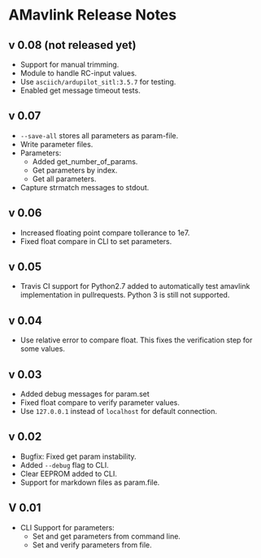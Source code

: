 # AMavlink Release Notes

## v 0.08 (not released yet)

* Support for manual trimming.
* Module to handle RC-input values.
* Use ```asciich/ardupilot_sitl:3.5.7``` for testing.
* Enabled get message timeout tests.

## v 0.07

* ```--save-all``` stores all parameters as param-file.
* Write parameter files.
* Parameters:
    * Added get_number_of_params.
    * Get parameters by index.
    * Get all parameters.
* Capture strmatch messages to stdout.

## v 0.06

* Increased floating point compare tollerance to 1e7.
* Fixed float compare in CLI to set parameters.

## v 0.05

* Travis CI support for Python2.7 added to automatically test amavlink implementation in pullrequests. Python 3 is still not supported.

## v 0.04

* Use relative error to compare float. This fixes the verification step for some values.

## v 0.03

* Added debug messages for param.set
* Fixed float compare to verify parameter values. 
* Use ```127.0.0.1``` instead of ```localhost``` for default connection.

## v 0.02

* Bugfix: Fixed get param instability.
* Added ```--debug``` flag to CLI.
* Clear EEPROM added to CLI.
* Support for markdown files as param.file.

## V 0.01

* CLI Support for parameters:
    * Set and get parameters from command line.
    * Set and verify parameters from file.